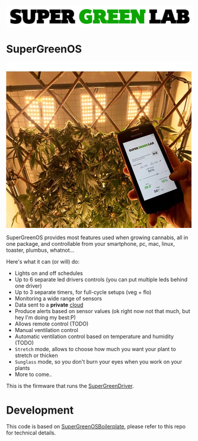 ![SuperGreenLab](assets/sgl.png?raw=true "SuperGreenLab")

# SuperGreenOS

![WeedAppPic](assets/banner-mainpage2.jpg?raw=true "WeedAppPic")

SuperGreenOS provides most features used when growing cannabis, all in one package, and controllable from your smartphone, pc, mac, linux, toaster, plumbus, whatnot...

Here's what it can (or will) do:

- Lights on and off schedules
- Up to 6 separate led drivers controls (you can put multiple leds behind one driver)
- Up to 3 separate timers, for full-cycle setups (veg + flo)
- Monitoring a wide range of sensors
- Data sent to a **private** [cloud](https://github.com/supergreenlab/SuperGreenCloud)
- Produce alerts based on sensor values (ok right now not that much, but hey I'm doing my best:P)
- Allows remote control (TODO)
- Manual ventilation control
- Automatic ventilation control based on temperature and humidity (TODO)
- `Stretch` mode, allows to choose how much you want your plant to stretch or thicken
- `Sunglass` mode, so you don't burn your eyes when you work on your plants
- More to come..

This is the firmware that runs the [SuperGreenDriver](https://github.com/supergreenlab/SuperGreenDriver).

# Development

This code is based on [SuperGreenOSBoilerplate](https://github.com/supergreenlab/SuperGreenOSBoilerplate), please refer to this repo for technical details.
